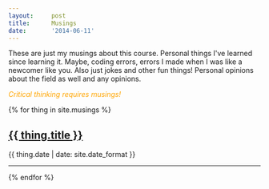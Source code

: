 ```yaml
---
layout:     post
title:      Musings
date:       '2014-06-11'
---
```


These are just my musings about this course. Personal things I've learned since learning it. Maybe, coding errors, errors I made when I was like a newcomer like you. Also just jokes and other fun things! Personal opinions about the field as well and any opinions.

<span style="color:orange">*Critical thinking requires musings!*</span>

{% for thing in site.musings %}
  <div>
    <a href="{{ thing.url | relative_url }}"><h2>{{ thing.title }}</h2></a>
    <p>{{ thing.date | date: site.date_format }}</p>
  </div>
  <hr/>
{% endfor %}
